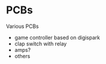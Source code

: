 # PCBs
Various PCBs

- game controller based on digispark
- clap switch with relay
- amps?
- others
